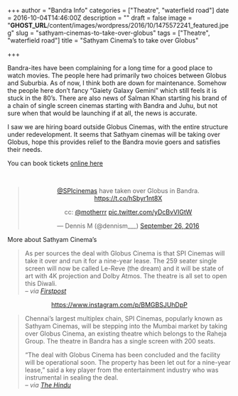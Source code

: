 +++
author = "Bandra Info"
categories = ["Theatre", "waterfield road"]
date = 2016-10-04T14:46:00Z
description = ""
draft = false
image = "__GHOST_URL__/content/images/wordpress/2016/10/1475572241_featured.jpeg"
slug = "sathyam-cinemas-to-take-over-globus"
tags = ["Theatre", "waterfield road"]
title = "Sathyam Cinema’s to take over Globus"

+++


<p dir="ltr">Bandra-ites have been complaining for a long time for a good place to watch movies. The people here had primarily two choices between Globus and Suburbia. As of now, I think both are down for maintenance. Somehow the people here don&#8217;t fancy “Gaiety Galaxy Gemini” which still feels it is stuck in the 80’s. There are also news of Salman Khan starting his brand of a chain of single screen cinemas starting with Bandra and Juhu, but not sure when that would be launching if at all, the news is accurate.</p>
<p dir="ltr">I saw we are hiring board outside Globus Cinemas, with the entire structure under redevelopment. It seems that Sathyam cinemas will be taking over Globus, hope this provides relief to the Bandra movie goers and satisfies their needs.</p>
<p dir="ltr">You can book tickets <a href="httpss://www.spicinemas.in/cinemas/le-reve" target="_blank">online here</a></p>
<p>&nbsp;</p>
<div class="video-container" style="clear: both; text-align: center;">
<blockquote class="twitter-tweet" data-width="550">
<p lang="en" dir="ltr"><a href="https://twitter.com/SPIcinemas?ref_src=twsrc%5Etfw">@SPIcinemas</a> have taken over Globus in Bandra. <a href="https://t.co/hSbyr1nt8X">https://t.co/hSbyr1nt8X</a></p>
<p>cc: <a href="https://twitter.com/motherrr?ref_src=twsrc%5Etfw">@motherrr</a> <a href="https://t.co/yDcBvVIGtW">pic.twitter.com/yDcBvVIGtW</a></p>
<p>&mdash; Dennis M (@dennism___) <a href="https://twitter.com/dennism___/status/780305880675786756?ref_src=twsrc%5Etfw">September 26, 2016</a></p></blockquote>
<p><script async src="https://platform.twitter.com/widgets.js" charset="utf-8"></script></div>
<p dir="ltr">More about Sathyam Cinema’s</p>
<blockquote><p>As per sources the deal with Globus Cinema is that SPI Cinemas will take it over and run it for a nine-year lease. The 259 seater single screen will now be called Le-Reve (the dream) and it will be state of art with 4K projection and Dolby Atmos. The theatre is all set to open this Diwali.<br /><cite> &#8211; via <a href="https://www.firstpost.com/bollywood/chennais-famous-sathyam-cinemas-expands-to-mumbai-pondicherry-hyderabad-3053528.html">Firstpost</a></cite></p></blockquote>
<div class="video-container" style="clear: both; text-align: center;"><a href="https://www.instagram.com/p/BMGBSJUhDpP">https://www.instagram.com/p/BMGBSJUhDpP</a></div>
<blockquote><p>Chennai’s largest multiplex chain, SPI Cinemas, popularly known as Sathyam Cinemas, will be stepping into the Mumbai market by taking over Globus Cinema, an existing theatre which belongs to the Raheja Group. The theatre in Bandra has a single screen with 200 seats.</p>
<p>“The deal with Globus Cinema has been concluded and the facility will be operational soon. The property has been let out for a nine-year lease,” said a key player from the entertainment industry who was instrumental in sealing the deal.<br /><cite> &#8211; via <a href="https://www.thehindu.com/news/cities/chennai/sathyam-cinemas-forays-into-mumbai/article8221021.ece">The Hindu</a></cite></p></blockquote>



